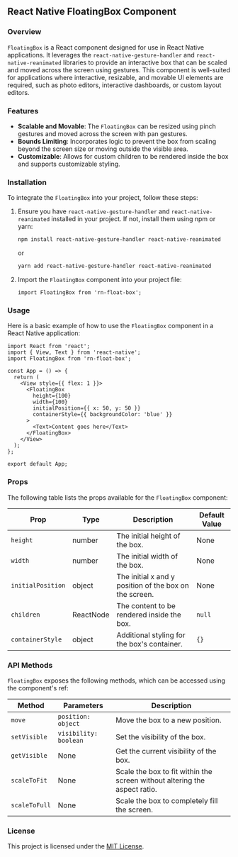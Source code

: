 ## React Native FloatingBox Component

### Overview

`FloatingBox` is a React component designed for use in React Native applications. It leverages the `react-native-gesture-handler` and `react-native-reanimated` libraries to provide an interactive box that can be scaled and moved across the screen using gestures. This component is well-suited for applications where interactive, resizable, and movable UI elements are required, such as photo editors, interactive dashboards, or custom layout editors.

### Features

- **Scalable and Movable**: The `FloatingBox` can be resized using pinch gestures and moved across the screen with pan gestures.
- **Bounds Limiting**: Incorporates logic to prevent the box from scaling beyond the screen size or moving outside the visible area.
- **Customizable**: Allows for custom children to be rendered inside the box and supports customizable styling.

### Installation

To integrate the `FloatingBox` into your project, follow these steps:

1. Ensure you have `react-native-gesture-handler` and `react-native-reanimated` installed in your project. If not, install them using npm or yarn:

   ```bash
   npm install react-native-gesture-handler react-native-reanimated
   ```

   or

   ```bash
   yarn add react-native-gesture-handler react-native-reanimated
   ```

2. Import the `FloatingBox` component into your project file:

   ```tsx
   import FloatingBox from 'rn-float-box';
   ```

### Usage

Here is a basic example of how to use the `FloatingBox` component in a React Native application:

```tsx
import React from 'react';
import { View, Text } from 'react-native';
import FloatingBox from 'rn-float-box';

const App = () => {
  return (
    <View style={{ flex: 1 }}>
      <FloatingBox
        height={100}
        width={100}
        initialPosition={{ x: 50, y: 50 }}
        containerStyle={{ backgroundColor: 'blue' }}
      >
        <Text>Content goes here</Text>
      </FloatingBox>
    </View>
  );
};

export default App;
```

### Props

The following table lists the props available for the `FloatingBox` component:

| Prop              | Type      | Description                                            | Default Value |
| ----------------- | --------- | ------------------------------------------------------ | ------------- |
| `height`          | number    | The initial height of the box.                         | None          |
| `width`           | number    | The initial width of the box.                          | None          |
| `initialPosition` | object    | The initial x and y position of the box on the screen. | None          |
| `children`        | ReactNode | The content to be rendered inside the box.             | `null`        |
| `containerStyle`  | object    | Additional styling for the box's container.            | `{}`          |

### API Methods

`FloatingBox` exposes the following methods, which can be accessed using the component's ref:

| Method        | Parameters            | Description                                                               |
| ------------- | --------------------- | ------------------------------------------------------------------------- |
| `move`        | `position: object`    | Move the box to a new position.                                           |
| `setVisible`  | `visibility: boolean` | Set the visibility of the box.                                            |
| `getVisible`  | None                  | Get the current visibility of the box.                                    |
| `scaleToFit`  | None                  | Scale the box to fit within the screen without altering the aspect ratio. |
| `scaleToFull` | None                  | Scale the box to completely fill the screen.                              |

### License

This project is licensed under the [MIT License](https://github.com/sacmii/rn-vertical-slider/blob/master/LICENSE).
